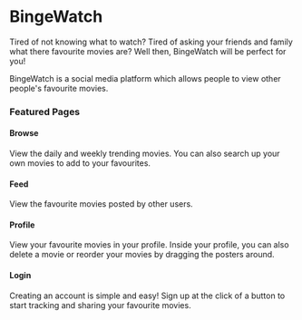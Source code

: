 # BingeWatch

Tired of not knowing what to watch? Tired of asking your friends and family what there favourite movies are? Well then, BingeWatch will be perfect for you!

BingeWatch is a social media platform which allows people to view other people's favourite movies. 


### Featured Pages

#### Browse
View the daily and weekly trending movies. You can also search up your own movies to add to your favourites.

#### Feed
View the favourite movies posted by other users.

#### Profile
View your favourite movies in your profile. Inside your profile, you can also delete a movie or reorder your movies by dragging the posters around.

#### Login
Creating an account is simple and easy! Sign up at the click of a button to start tracking and sharing your favourite movies.
